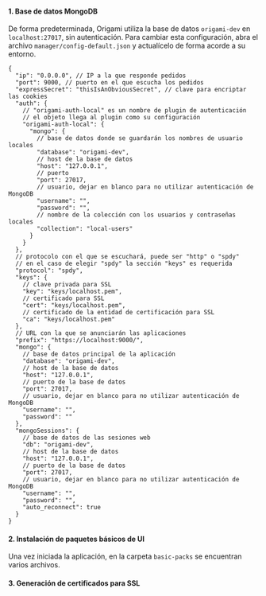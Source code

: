 #### 1. Base de datos MongoDB

De forma predeterminada, Origami utiliza la base de datos `origami-dev` en `localhost:27017`, sin autenticación.
Para cambiar esta configuración, abra el archivo `manager/config-default.json` y actualícelo de forma acorde a su entorno.

```
{
  "ip": "0.0.0.0", // IP a la que responde pedidos
  "port": 9000, // puerto en el que escucha los pedidos
  "expressSecret": "thisIsAnObviousSecret", // clave para encriptar las cookies
  "auth": {
    // "origami-auth-local" es un nombre de plugin de autenticación
    // el objeto llega al plugin como su configuración
    "origami-auth-local": {
      "mongo": {
        // base de datos donde se guardarán los nombres de usuario locales
        "database": "origami-dev",
        // host de la base de datos
        "host": "127.0.0.1",
        // puerto
        "port": 27017,
        // usuario, dejar en blanco para no utilizar autenticación de MongoDB
        "username": "",
        "password": "",
        // nombre de la colección con los usuarios y contraseñas locales
        "collection": "local-users"
      }
    }
  },
  // protocolo con el que se escuchará, puede ser "http" o "spdy"
  // en el caso de elegir "spdy" la sección "keys" es requerida
  "protocol": "spdy",
  "keys": {
    // clave privada para SSL
    "key": "keys/localhost.pem",
    // certificado para SSL
    "cert": "keys/localhost.pem",
    // certificado de la entidad de certificación para SSL
    "ca": "keys/localhost.pem"
  },
  // URL con la que se anunciarán las aplicaciones
  "prefix": "https://localhost:9000/",
  "mongo": {
    // base de datos principal de la aplicación
    "database": "origami-dev",
    // host de la base de datos
    "host": "127.0.0.1",
    // puerto de la base de datos
    "port": 27017,
    // usuario, dejar en blanco para no utilizar autenticación de MongoDB
    "username": "",
    "password": ""
  },
  "mongoSessions": {
    // base de datos de las sesiones web
    "db": "origami-dev",
    // host de la base de datos
    "host": "127.0.0.1",
    // puerto de la base de datos
    "port": 27017,
    // usuario, dejar en blanco para no utilizar autenticación de MongoDB
    "username": "",
    "password": "",
    "auto_reconnect": true
  }
}
```

#### 2. Instalación de paquetes básicos de UI

Una vez iniciada la aplicación, en la carpeta `basic-packs` se encuentran varios archivos.



#### 3. Generación de certificados para SSL

